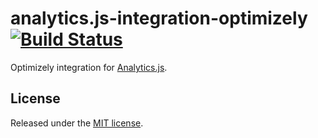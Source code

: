 # analytics.js-integration-optimizely [![Build Status][ci-badge]][ci-link]

Optimizely integration for [Analytics.js][].

## License

Released under the [MIT license](License.md).


[Analytics.js]: https://segment.com/docs/libraries/analytics.js/
[ci-link]: https://circleci.com/gh/segment-integrations/analytics.js-integration-optimizely
[ci-badge]: https://circleci.com/gh/segment-integrations/analytics.js-integration-optimizely.svg?style=svg
